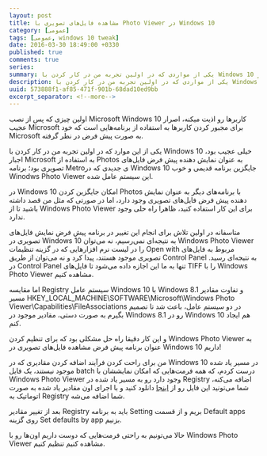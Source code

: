 ```yaml
---
layout: post
title: مشاهده فایل‌های تصویری با Photo Viewer در Windows 10
category: [عمومی]
tags: [عمومی, windows 10 tweak]
date: 2016-03-30 18:49:00 +0330
published: true
comments: true
series:
summary: یکی از مواردی که در اولین تجربه من در کار کردن با Windows 10 عجیب بود، اجبار Microsoft به استفاده از Photos به جای Windows Photo Viewer برای مشاهده فایل‌های تصویری بود. در این پست قصد دارم تا راه حلی برای این مشکل و ایجاد امکان تنظیم کردن Windows Photo Viewer به عنوان نمایش دهنده پیش فرض فایل‌های تصویری ارائه کنم.
description: یکی از مواردی که در اولین تجربه من در کار کردن با Windows 10 عجیب بود، اجبار Microsoft به استفاده از Photos به جای Windows Photo Viewer برای مشاهده فایل‌های تصویری بود. در این پست قصد دارم تا راه حلی برای این مشکل و ایجاد امکان تنظیم کردن Windows Photo Viewer به عنوان نمایش دهنده پیش فرض فایل‌های تصویری ارائه کنم.
uuid: 573888f1-af85-471f-901b-68dad10ed9bb
excerpt_separator: <!--more--> 
---
```

اولین چیزی که پس از نصب Microsoft Windows 10 کاربرها رو اذیت میکنه، اصرار عجیب Microsoft برای مجبور کردن کاربرها به استفاده از برنامه‌هایی است که خود Microsoft به صورت پیش فرض در نظر گرفته.

یکی از این موارد که در اولین تجربه من در کار کردن با Windows 10 خیلی عجیب بود، اجبار Microsoft به استفاده از <span class="highlight-text">Photos</span> به عنوان نمایش‌ دهنده پیش فرض فایل‌های تصویری بود؛ برنامه Metroی جدیدی که در Windows 10 جایگزین برنامه قدیمی و خوب <span class="highlight-text">Winodws Photo Viewer</span> این سیستم عامل شده.

در Windows 10 امکان جایگزین کردن <span class="highlight-text">Photos</span> با برنامه‌های دیگر به عنوان نمایش دهنده پیش فرض فایل‌های تصویری وجود دارد، اما در صورتی که مثل من قصد داشته باشید تا از <span class="highlight-text">Windows Photo Viewer</span> برای این کار استفاده کنید، ظاهرا راه حلی وجود ندارد.

متاسفانه در اولین تلاش برای انجام این تغییر در برنامه پیش فرض نمایش فایل‌های تصویری در Windows 10 به نتیجه‌ای نمی‌رسیم، نه می‌توان <span class="highlight-text">Windows Photo Viewer</span> را در لیست نرم افزارهایی که در گزینه تنظیمات <span class="highlight-text">Open with</span> مربوط به فایل‌های تصویری موجود هستند، پیدا کرد و نه می‌توان از طریق <span class="highlight-text">Control Panel</span> به نتیجه‌ای رسید. در <span class="highlight-text">Control Panel</span> تنها به ما این اجازه داده می‌شود تا فایل‌های <span class="highlight-text">TIFF</span> را با <span class="highlight-text">Windows Photo Viewer</span> مشاهده کنیم.

اما مقایسه <span class="highlight-text">Registry</span> سیستم عامل Windows 10 با Windows 8.1 و تفاوت مقادیر مسیر <span class="highlight-text">HKEY_LOCAL_MACHINE\SOFTWARE\Microsoft\Windows Photo Viewer\Capabilities\FileAssociations</span> در دو سیستم عامل، باعث شد تا تصمیم بگیرم به صورت دستی، مقادیر موجود در Windows 8.1 رو در Windows 10 هم ایجاد کنم.

و این کار دقیقا راه حل مشکلی بود که برای تنظیم کردن <span class="highlight-text">Windows Photo Viewer</span> به عنوان برنامه پیش فرض مشاهده فایل‌های تصویری در Windows 10 داریم!

من برای راحت کردن فرآیند اضافه کردن مقادیری که در Windows 10 در مسیر یاد شده موجود نیستند، یک فایل <span class="highlight-text">batch</span> درست کردم، که همه فرمت‌هایی که امکان نمایششان با <span class="highlight-text">Windows Photo Viewer</span> وجود دارد رو به مسیر یاد شده در <span class="highlight-text">Registry</span> اضافه می‌کنه، شما می‌تونید این فایل رو از [اینجا](https://github.com/theskn/adding-windows-photo-viewer-values-to-registery-batch/archive/master.zip
) دانلود کنید و با اجرای اون مقادیر یاد شده به صورت اتوماتیک به <span class="highlight-text">Registry</span> شما اضافه می‌شه.

بعد از تغییر مقادیر <span class="highlight-text">Registry</span> باید به برنامه <span class="highlight-text">Setting</span> بریم و از قسمت <span class="highlight-text">Default apps</span> روی گزینه <span class="highlight-text">Set defaults by app</span> بزنیم.

حالا می‌تونیم به راحتی فرمت‌هایی که دوست داریم اون‌ها رو با <span class="highlight-text">Windows Photo Viewer</span> مشاهده کنیم تنظیم کنیم.
